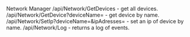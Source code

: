 Network Manager
/api/Network/GetDevices  - get all devices.
/api/Network/GetDevice?deviceName= - get device by name.
/api/Network/SetIp?deviceName=&ipAdresses= - set an ip of device by name.
/api/Network/Log - returns a log of events.
